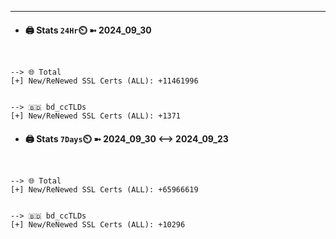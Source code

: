 

---
- #### 🖨️ **Stats** `24Hr`⏲️ ➼ 2024_09_30
```console


--> 🌐 Total
[+] New/ReNewed SSL Certs (ALL): +11461996


--> 🇧🇩 bd_ccTLDs
[+] New/ReNewed SSL Certs (ALL): +1371

```

- #### 🖨️ **Stats** `7Days`⏲️ ➼ 2024_09_30 <--> 2024_09_23
```console


--> 🌐 Total
[+] New/ReNewed SSL Certs (ALL): +65966619


--> 🇧🇩 bd_ccTLDs
[+] New/ReNewed SSL Certs (ALL): +10296

```


